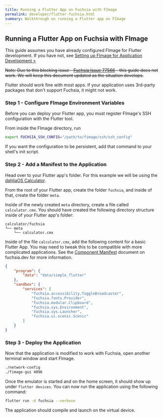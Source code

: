 ```yaml
---
title: Running a Flutter App on Fuchsia with FImage
permalink: developer/flutter-fuchsia.html
summary: Walkthrough on running a Flutter app on FImage
---
```

## Running a Flutter App on Fuchsia with FImage
This guide assumes you have already configured FImage for Flutter development. If you have not, see [Setting up FImage for Application Development >](fimage-setup)

~~Note: Due to this blocking issue - [Fuchsia Issue 77566](https://bugs.fuchsia.dev/p/fuchsia/issues/detail?id=77566) - this guide does not work. We will keep this document updated as the situation develops.~~

Flutter should work fine with most apps. If your application uses 3rd-party packages that don't support Fuchsia, it might not work.

### Step 1 - Configure FImage Environment Variables
Before you can deploy your Flutter app, you must register FImage's SSH configuration with the Flutter tool.

From inside the FImage directory, run
```bash
export FUCHSIA_SSH_CONFIG="/path/to/fimage/ssh/ssh_config"
```
If you want the configuration to be persistent, add that command to your shell's init script.
### Step 2 - Add a Manifest to the Application
Head over to your Flutter app's folder. For this example we will be using the [dahliaOS Calculator](https://github.com/dahliaOS/calculator).

From the root of your Flutter app, create the folder `fuchsia`, and inside of that, create the folder `meta`.

Inside of the newly created `meta` directory, create a file called `calculator.cmx`. You should have created the following directory structure inside of your Flutter app's folder:
```
calculator/fuchsia
└── meta
    └── calculator.cmx
```
Inside of the file `calculator.cmx`, add the following content for a basic Flutter App. You may need to tweak this to be compatible with more complicated applications. See the [Component Manifest](https://fuchsia.dev/fuchsia-src/glossary#component-manifest) document on fuchsia.dev for more information.
```json
{
    "program": {
        "data": "data/simple_flutter"
    },
    "sandbox": {
        "services": [
            "fuchsia.accessibility.ToggleBroadcaster",
            "fuchsia.fonts.Provider",
            "fuchsia.modular.Clipboard",
            "fuchsia.sys.Environment",
            "fuchsia.sys.Launcher",
            "fuchsia.ui.scenic.Scenic"
        ]
    }
}
```
### Step 3 - Deploy the Application

Now that the application is modified to work with Fuchsia, open another terminal window and start FImage.
```bash
./network-config
./fimage-gui 4096
```
Once the emulator is started and on the home screen, it should show up under `flutter devices`. You can now run the application using the following command:
```bash
flutter run -d fuchsia --verbose
```
The application should compile and launch on the virtual device.
